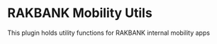 RAKBANK Mobility Utils
======

This plugin holds utility functions for RAKBANK internal mobility apps